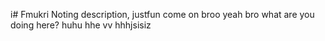 i# Fmukri
Noting description, justfun
come on broo yeah bro
what are you doing here? huhu hhe vv
hhhjsisiz
